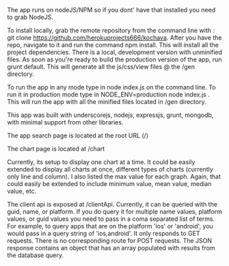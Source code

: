 The app runs on nodeJS/NPM so if you dont' have that installed you need to grab NodeJS.

To install locally, grab the remote repository from the command line with : git clone https://github.com/herokuprojects666/kochava. After you have the repo, navigate to it and run the command npm install. This will install all the project dependencies. There is a local, development version with unminified files. As soon as you're ready to build the production version of the app, run grunt default. This will generate all the js/css/view files @ the /gen directory.

To run the app in any mode type in node index.js on the command line. To run it in production mode type in NODE_ENV=production node index.js . This will run the app with all the minified files located in /gen directory.

This app was built with underscorejs, nodejs, expressjs, grunt, mongodb, with minimal support from other libraries.

The app search page is located at the root URL (/)

The chart page is located at /chart

Currently, its setup to display one chart at a time. It could be easily extended to display all charts at once, different types of charts (currently only line and column). I also listed the max value for each graph. Again, that could easily be extended to include minimum value, mean value, median value, etc.

The client api is exposed at /clientApi. Currently, it can be queried with the guid, name, or platform. If you do query it for multiple name values, platform values, or guid values you need to pass in a coma separated list of terms. For example, to query apps that are on the platform 'ios' or 'android', you would pass in a query string of 'ios,android'. It only responds to GET requests. There is no corresponding route for POST requests. The JSON response contains an object that has an array populated with results from the database query.
